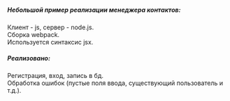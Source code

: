 ##### Небольшой пример реализации менеджера контактов:  
 Клиент - js, сервер - node.js.  
 Сборка webpack.  
 Используется синтаксис jsx.  
      
 ##### Реализовано:  
 Регистрация, вход, запись в бд.  
 Обработка ошибок (пустые поля ввода, существующий пользователь и т.д.).   
